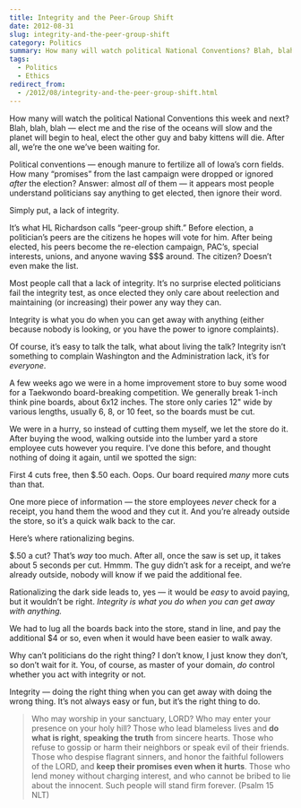 ```yaml
---
title: Integrity and the Peer-Group Shift
date: 2012-08-31
slug: integrity-and-the-peer-group-shift
category: Politics
summary: How many will watch political National Conventions? Blah, blah, blah — elect me and the rise of the oceans will slow and the planet will begin to heal, elect the other guy and baby kittens will die.
tags:
  - Politics
  - Ethics
redirect_from:
  - /2012/08/integrity-and-the-peer-group-shift.html
---
```





How many will watch the political National Conventions this week and
next? Blah, blah, blah — elect me and the rise of the oceans will slow
and the planet will begin to heal, elect the other guy and baby kittens
will die. After all, we’re the one we’ve been waiting for.

Political conventions — enough manure to fertilize all of Iowa’s corn
fields. How many “promises” from the last campaign were dropped or
ignored *after* the election? Answer: almost *all* of them — it appears
most people understand politicians say anything to get elected, then
ignore their word.

Simply put, a lack of integrity.

It’s what HL Richardson calls “peer-group shift.” Before election, a
politician’s peers are the citizens he hopes will vote for him. After
being elected, his peers become the re-election campaign, PAC’s, special
interests, unions, and anyone waving $$$ around. The citizen? Doesn’t
even make the list.

Most people call that a lack of integrity. It’s no surprise elected
politicians fail the integrity test, as once elected they only care
about reelection and maintaining (or increasing) their power any way
they can.

Integrity is what you do when you can get away with anything (either
because nobody is looking, or you have the power to ignore complaints).

Of course, it’s easy to talk the talk, what about living the talk?
Integrity isn’t something to complain Washington and the Administration
lack, it’s for *everyone*.

A few weeks ago we were in a home improvement store to buy some wood for
a Taekwondo board-breaking competition. We generally break 1-inch think
pine boards, about 6x12 inches. The store only caries 12" wide by
various lengths, usually 6, 8, or 10 feet, so the boards must be cut.

We were in a hurry, so instead of cutting them myself, we let the store
do it. After buying the wood, walking outside into the lumber yard a
store employee cuts however you require. I’ve done this before, and
thought nothing of doing it again, until we spotted the sign:

First 4 cuts free, then $.50 each. Oops. Our board required *many* more
cuts than that.

One more piece of information — the store employees *never* check for a
receipt, you hand them the wood and they cut it. And you’re already
outside the store, so it’s a quick walk back to the car.

Here’s where rationalizing begins.

$.50 a cut? That’s *way* too much. After all, once the saw is set up,
it takes about 5 seconds per cut. Hmmm. The guy didn’t ask for a
receipt, and we’re already outside, nobody will know if we paid the
additional fee.

Rationalizing the dark side leads to, yes — it would be *easy* to avoid
paying, but it wouldn’t be right. *Integrity is what you do when you can
get away with anything.*

We had to lug all the boards back into the store, stand in line, and pay
the additional $4 or so, even when it would have been easier to walk
away.

Why can’t politicians do the right thing? I don’t know, I just know they
don’t, so don’t wait for it. You, of course, as master of your domain,
*do* control whether you act with integrity or not.

Integrity — doing the right thing when you can get away with doing the
wrong thing. It’s not always easy or fun, but it’s the right thing to
do.

> Who may worship in your sanctuary, LORD? Who may enter your presence
> on your holy hill? Those who lead blameless lives and **do what is
> right**, **speaking the truth** from sincere hearts. Those who refuse
> to gossip or harm their neighbors or speak evil of their friends.
> Those who despise flagrant sinners, and honor the faithful followers
> of the LORD, and **keep their promises even when it hurts**. Those who
> lend money without charging interest, and who cannot be bribed to lie
> about the innocent. Such people will stand firm forever. (Psalm 15 NLT)
